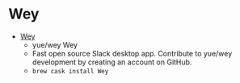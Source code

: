 # Wey
- [Wey](https://github.com/yue/wey)
  -  yue/wey Wey
  - Fast open source Slack desktop app. Contribute to yue/wey development by creating an account on GitHub.
  - `brew cask install Wey`

